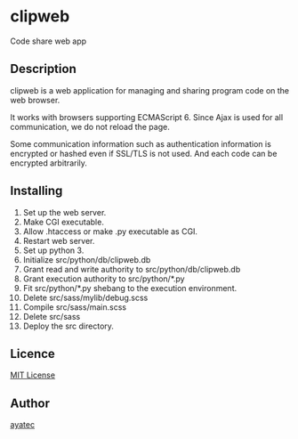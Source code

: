 
# clipweb
Code share web app

## Description
clipweb is a web application for managing and sharing program code on the web browser.

It works with browsers supporting ECMAScript 6.
Since Ajax is used for all communication, we do not reload the page.

Some communication information such as authentication information is encrypted or hashed even if SSL/TLS is not used.
And each code can be encrypted arbitrarily.

## Installing

1. Set up the web server.
2. Make CGI executable.
3. Allow .htaccess or make .py executable as CGI.
4. Restart web server.
5. Set up python 3.
6. Initialize src/python/db/clipweb.db
7. Grant read and write authority to src/python/db/clipweb.db
8. Grant execution authority to src/python/*.py
9. Fit src/python/*.py shebang to the execution environment.
10. Delete src/sass/mylib/debug.scss
11. Compile src/sass/main.scss
12. Delete src/sass
13. Deploy the src directory.

## Licence

[MIT License](/LICENSE)

## Author

[ayatec](https://github.com/ayatec)
